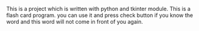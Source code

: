 This is a project which is written with python and tkinter module. This is a flash card program. you can use it and press check button if you know the word and 
this word will not come in front of you again.
